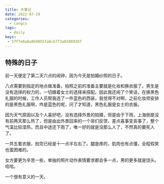 ```yaml
---
title: 大事记
date: 2022-07-19
categories:
  - congco
tags:
  - daily
keys:
 - 57f7e0a8a0b9055fa6cb7f3a03889387
---
```




<!-- more -->

## 特殊的日子

前一天便定了第二天六点的闹钟，因为今天是拍婚纱照的日子。

八点需要到指定的地点做准备，拍照之前的准备主要就是化妆和换衣服了。男生是没有选择的权力的，一切跟着女士的选择来搭配。因此我还闹了个笑话，在换黑色礼服的时候，工作人员帮我选了一件蓝色的西装，我觉得不对啊，之前化妆师安排的是黑色礼服啊，咋是蓝色的呢，问了才知道，黑色礼服是女士的衣服。

因为天气原因以及个人喜好吧，没有选择外景的拍摄，但是由于下雨，上海倒是没有前两天那么热了，但是由出外景回来的一个哥们反馈，差点喜事变丧事了，整个气温比较湿热，而且中途还下雨了，唯一好的就是没那么人了，不然真的要死人了。

一共五套衣服，拍完已经是十一点半左右了。腿是疼的，肌肉也有点僵，全程假笑也蛮困难的。

女方要更为辛苦一些，单独的照片动作表情要求都会多一点，男的更多就是饶头。哈哈。

一个很有意义的一天。
